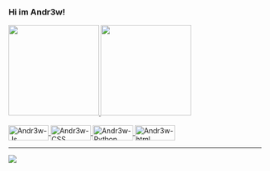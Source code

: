 ### Hi im Andr3w!

<div>
  <a href="https://github.com/Andr3wGustavo">
  <img height="180em" src="https://github-readme-stats.vercel.app/api?username=Andr3wGustavo&show_icons=true&theme=chartreuse-dark&include_all_commits=true&count_private=true"/>
  <img height="180em" width="auto" src="https://github-readme-stats.vercel.app/api/top-langs/?username=Andr3wGustavo&layout=compact&langs_count=7&theme=chartreuse-dark"/>
</div>
  
<div style="display: inline_block"><br>
  <img align="center" alt="Andr3w-Js" height="30" width="80" src="https://img.shields.io/badge/JavaScript-F7DF1E?style=for-the-badge&logo=javascript&logoColor=black">
  <img align="center" alt="Andr3w-CSS" height="30" width="80" src="https://img.shields.io/badge/CSS3-1572B6?style=for-the-badge&logo=css3&logoColor=white">
  <img align="center" alt="Andr3w-Python" height="30" width="80" src="https://img.shields.io/badge/Python-3776AB?style=for-the-badge&logo=python&logoColor=white">
  <img align="center" alt="Andr3w-html" height="30" width="80" src="https://img.shields.io/badge/HTML-239120?style=for-the-badge&logo=html5&logoColor=white">
</div>
<hr>
<div> 
  <a href = "andreadgustavo@gmail.com"><img src="https://img.shields.io/badge/Gmail-D14836?style=for-the-badge&logo=gmail&logoColor=white" target="_blank"></a>
</div>
